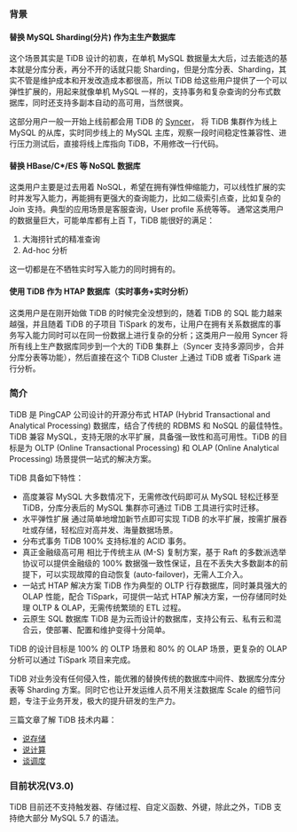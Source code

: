 ### 背景

#### 替换 MySQL Sharding(分片) 作为主生产数据库


这个场景其实是 TiDB 设计的初衷，在单机 MySQL 数据量太大后，过去能选的基本就是分库分表，再分不开的话就只能 Sharding，但是分库分表、Sharding，其实不管是维护成本和开发改造成本都很高，所以 TiDB 给这些用户提供了一个可以弹性扩展的，用起来就像单机 MySQL 一样的，支持事务和复杂查询的分布式数据库，同时还支持多副本自动的高可用，当然很爽。

这部分用户一般一开始上线前都会用 TiDB 的 [Syncer](https://link.zhihu.com/?target=https%3A//github.com/pingcap/docs-cn/blob/master/tools/syncer.md)， 将 TiDB 集群作为线上 MySQL 的从库，实时同步线上的 MySQL 主库，观察一段时间稳定性兼容性、进行压力测试后，直接将线上库指向 TiDB，不用修改一行代码。

#### 替换 HBase/C*/ES 等 NoSQL 数据库


这类用户主要是过去用着 NoSQL，希望在拥有弹性伸缩能力，可以线性扩展的实时并发写入能力，再能拥有更强大的查询能力，比如二级索引点查，比如复杂的 Join 支持。典型的应用场景是客服查询，User profile 系统等等。
通常这类用户的数据量巨大，可能单库都有上百 T，TiDB 能很好的满足：

1. 大海捞针式的精准查询
2. Ad-hoc 分析

这一切都是在不牺牲实时写入能力的同时拥有的。

#### 使用 TiDB 作为 HTAP 数据库（实时事务+实时分析）


这类用户是在刚开始做 TiDB 的时候完全没想到的，随着 TiDB 的 SQL 能力越来越强，并且随着 TiDB 的子项目 TiSpark 的发布，让用户在拥有关系数据库的事务写入能力同时可以在同一份数据上进行复杂的分析；这类用户一般用 Syncer 将所有线上生产数据库同步到一个大的 TiDB 集群上（Syncer 支持多源同步，合并分库分表等功能），然后直接在这个 TiDB Cluster 上通过 TiDB 或者 TiSpark 进行分析。

### 简介

TiDB 是 PingCAP 公司设计的开源分布式 HTAP (Hybrid Transactional and Analytical Processing) 数据库，结合了传统的 RDBMS 和 NoSQL 的最佳特性。TiDB 兼容 MySQL，支持无限的水平扩展，具备强一致性和高可用性。TiDB 的目标是为 OLTP (Online Transactional Processing) 和 OLAP (Online Analytical Processing) 场景提供一站式的解决方案。

TiDB 具备如下特性：

- 高度兼容 MySQL
大多数情况下，无需修改代码即可从 MySQL 轻松迁移至 TiDB，分库分表后的 MySQL 集群亦可通过 TiDB 工具进行实时迁移。
- 水平弹性扩展
通过简单地增加新节点即可实现 TiDB 的水平扩展，按需扩展吞吐或存储，轻松应对高并发、海量数据场景。
- 分布式事务
TiDB 100% 支持标准的 ACID 事务。
- 真正金融级高可用
相比于传统主从 (M-S) 复制方案，基于 Raft 的多数派选举协议可以提供金融级的 100% 数据强一致性保证，且在不丢失大多数副本的前提下，可以实现故障的自动恢复 (auto-failover)，无需人工介入。
- 一站式 HTAP 解决方案
TiDB 作为典型的 OLTP 行存数据库，同时兼具强大的 OLAP 性能，配合 TiSpark，可提供一站式 HTAP 解决方案，一份存储同时处理 OLTP & OLAP，无需传统繁琐的 ETL 过程。
- 云原生 SQL 数据库
TiDB 是为云而设计的数据库，支持公有云、私有云和混合云，使部署、配置和维护变得十分简单。

TiDB 的设计目标是 100% 的 OLTP 场景和 80% 的 OLAP 场景，更复杂的 OLAP 分析可以通过 TiSpark 项目来完成。

TiDB 对业务没有任何侵入性，能优雅的替换传统的数据库中间件、数据库分库分表等 Sharding 方案。同时它也让开发运维人员不用关注数据库 Scale 的细节问题，专注于业务开发，极大的提升研发的生产力。

三篇文章了解 TiDB 技术内幕：

- [说存储](https://pingcap.com/blog-cn/tidb-internal-1/)
- [说计算](https://pingcap.com/blog-cn/tidb-internal-2/)
- [谈调度](https://pingcap.com/blog-cn/tidb-internal-3/)

### 目前状况(V3.0)

TiDB 目前还不支持触发器、存储过程、自定义函数、外键，除此之外，TiDB 支持绝大部分 MySQL 5.7 的语法。
